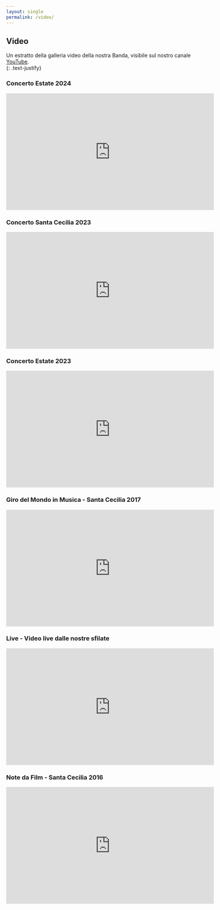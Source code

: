 ```yaml
---
layout: single
permalink: /video/
---
```


## Video

Un estratto della galleria video della nostra Banda, visibile sul nostro canale [YouTube](http://bit.ly/YoutubeBandaVilla).  
{: .text-justify}  

### Concerto Estate 2024

<iframe width="560" height="315" src="https://www.youtube.com/embed/videoseries?list=PLycGiRg32hEQKWMCE3tyReXaW8gzW7DTj" frameborder="0" allowfullscreen></iframe>

### Concerto Santa Cecilia 2023

<iframe width="560" height="315" src="https://www.youtube.com/embed/videoseries?list=PLycGiRg32hET1TZ47bmqO2cj3-1Olw3JZ" frameborder="0" allowfullscreen></iframe>

### Concerto Estate 2023

<iframe width="560" height="315" src="https://www.youtube.com/embed/videoseries?list=PLycGiRg32hER-43A94TeJ3gkj6IQMjQaN" frameborder="0" allowfullscreen></iframe>

### Giro del Mondo in Musica - Santa Cecilia 2017

<iframe width="560" height="315" src="https://www.youtube.com/embed/videoseries?list=PLycGiRg32hEQDVyOLZfCaaqpNTChjMgBE" frameborder="0" allowfullscreen></iframe>


### Live - Video live dalle nostre sfilate

<iframe width="560" height="315" src="https://www.youtube.com/embed/videoseries?list=PLycGiRg32hESzGZCxyJ79sefWUuTF0LtC" frameborder="0" allowfullscreen></iframe>

### Note da Film - Santa Cecilia 2016  

<iframe width="560" height="315" src="https://www.youtube.com/embed/videoseries?list=PLycGiRg32hEQvI5kCGTm3t4Mhlh6OAX7a" frameborder="0" allowfullscreen></iframe>